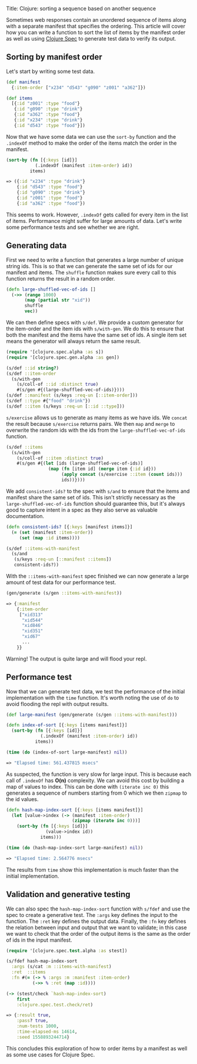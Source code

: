 Title: Clojure: sorting a sequence based on another sequence

Sometimes web responses contain an unordered sequence of items along with a separate manifest that specifies the ordering. This article will cover how you can write a function to sort the list of items by the manifest order as well as using [Clojure Spec](https://clojure.org/guides/spec#_exercise) to generate test data to verify its output.

## Sorting by manifest order

Let's start by writing some test data.

```clojure
(def manifest
  {:item-order ["x234" "d543" "g090" "z001" "a362"]})

(def items
  [{:id "z001" :type "food"}
   {:id "g090" :type "drink"}
   {:id "a362" :type "food"}
   {:id "x234" :type "drink"}
   {:id "d543" :type "food"}])
```

Now that we have some data we can use the `sort-by` function and the `.indexOf` method to make the order of the items match the order in the manifest.

```clojure
(sort-by (fn [{:keys [id]}]
           (.indexOf (manifest :item-order) id))
         items)

=> ({:id "x234" :type "drink"}
    {:id "d543" :type "food"}
    {:id "g090" :type "drink"}
    {:id "z001" :type "food"}
    {:id "a362" :type "food"})
```

This seems to work. However, `.indexOf` gets called for every item in the list of items. Performance might suffer for large amounts of data. Let's write some performance tests and see whether we are right.

## Generating data

First we need to write a function that generates a large number of unique string ids. This is so that we can generate the same set of ids for our manifest and items. The `shuffle` function makes sure every call to this function returns the result in a random order.

```clojure
(defn large-shuffled-vec-of-ids []
  (->> (range 1000)
       (map (partial str "xid"))
       shuffle
       vec))
```

We can then define specs with `s/def`. We provide a custom generator for the item-order and the item ids with `s/with-gen`. We do this to ensure that both the manifest and the items have the same set of ids. A single item set means the generator will always return the same result.

```clojure
(require '[clojure.spec.alpha :as s])
(require '[clojure.spec.gen.alpha :as gen])

(s/def ::id string?)
(s/def ::item-order
  (s/with-gen
    (s/coll-of ::id :distinct true)
    #(s/gen #{(large-shuffled-vec-of-ids)})))
(s/def ::manifest (s/keys :req-un [::item-order]))
(s/def ::type #{"food" "drink"})
(s/def ::item (s/keys :req-un [::id ::type]))
```

`s/exercise` allows us to generate as many items as we have ids. We `concat` the result because `s/exercise` returns pairs. We then `map` and  `merge` to overwrite the random ids with the ids from the `large-shuffled-vec-of-ids` function.

```clojure
(s/def ::items
  (s/with-gen
    (s/coll-of ::item :distinct true)
    #(s/gen #{(let [ids (large-shuffled-vec-of-ids)]
                (map (fn [item id] (merge item {:id id}))
                     (apply concat (s/exercise ::item (count ids)))
                     ids))})))
```

We add `consistent-ids?` to the spec with `s/and` to ensure that the items and manifest share the same set of ids. This isn't strictly necessary as the `large-shuffled-vec-of-ids` function should guarantee this, but it's always good to capture intent in a spec as they also serve as valuable documentation.

```clojure
(defn consistent-ids? [{:keys [manifest items]}]
  (= (set (manifest :item-order))
     (set (map :id items))))

(s/def ::items-with-manifest
  (s/and
   (s/keys :req-un [::manifest ::items])
   consistent-ids?))
```

With the `::items-with-manifest` spec finished we can now generate a large amount of test data for our performance test.

```clojure
(gen/generate (s/gen ::items-with-manifest))

=> {:manifest
    {:item-order
     ["xid313"
      "xid544"
      "xid846"
      "xid351"
      "xid67"
      ...
    }}
```

Warning! The output is quite large and will flood your repl.

## Performance test

Now that we can generate test data, we test the performance of the initial implementation with the `time` function. It's worth noting the use of `do` to avoid flooding the repl with output results.

```clojure
(def large-manifest (gen/generate (s/gen ::items-with-manifest)))

(defn index-of-sort [{:keys [items manifest]}]
  (sort-by (fn [{:keys [id]}]
             (.indexOf (manifest :item-order) id))
           items))

(time (do (index-of-sort large-manifest) nil))

=> "Elapsed time: 561.437815 msecs"
```

As suspected, the function is very slow for large input. This is because each call of `.indexOf` has **O(n)** complexity. We can avoid this cost by building a map of values to index. This can be done with `(iterate inc 0)` this generates a sequence of numbers starting from 0 which we then `zipmap` to the id values.

```clojure
(defn hash-map-index-sort [{:keys [items manifest]}]
  (let [value->index (-> (manifest :item-order)
                         (zipmap (iterate inc 0)))]
    (sort-by (fn [{:keys [id]}]
               (value->index id))
             items)))

(time (do (hash-map-index-sort large-manifest) nil))

=> "Elapsed time: 2.564776 msecs"
```

The results from `time` show this implementation is much faster than the initial implementation.

## Validation and generative testing

We can also spec the `hash-map-index-sort` function with `s/fdef` and use the spec to create a generative test. The `:args` key defines the input to the function. The `:ret` key defines the output data. Finally, the `:fn` key defines the relation between input and output that we want to validate; in this case we want to check that the order of the output items is the same as the order of ids in the input manifest.

```clojure
(require '[clojure.spec.test.alpha :as stest])

(s/fdef hash-map-index-sort
  :args (s/cat :m ::items-with-manifest)
  :ret  ::items
  :fn #(= (-> % :args :m :manifest :item-order)
          (->> % :ret (map :id))))

(-> (stest/check `hash-map-index-sort)
    first
    :clojure.spec.test.check/ret)

=> {:result true,
    :pass? true,
    :num-tests 1000,
    :time-elapsed-ms 14614,
    :seed 1558893244714}
```

This concludes this exploration of how to order items by a manifest as well as some use cases for Clojure Spec.
